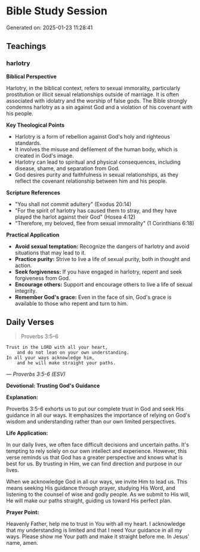# Bible Study Session
Generated on: 2025-01-23 11:28:41

## Teachings
### harlotry
**Biblical Perspective**

Harlotry, in the biblical context, refers to sexual immorality, particularly prostitution or illicit sexual relationships outside of marriage. It is often associated with idolatry and the worship of false gods. The Bible strongly condemns harlotry as a sin against God and a violation of his covenant with his people.

**Key Theological Points**

* Harlotry is a form of rebellion against God's holy and righteous standards.
* It involves the misuse and defilement of the human body, which is created in God's image.
* Harlotry can lead to spiritual and physical consequences, including disease, shame, and separation from God.
* God desires purity and faithfulness in sexual relationships, as they reflect the covenant relationship between him and his people.

**Scripture References**

* "You shall not commit adultery" (Exodus 20:14)
* "For the spirit of harlotry has caused them to stray, and they have played the harlot against their God" (Hosea 4:12)
* "Therefore, my beloved, flee from sexual immorality" (1 Corinthians 6:18)

**Practical Application**

* **Avoid sexual temptation:** Recognize the dangers of harlotry and avoid situations that may lead to it.
* **Practice purity:** Strive to live a life of sexual purity, both in thought and action.
* **Seek forgiveness:** If you have engaged in harlotry, repent and seek forgiveness from God.
* **Encourage others:** Support and encourage others to live a life of sexual integrity.
* **Remember God's grace:** Even in the face of sin, God's grace is available to those who repent and turn to him.

## Daily Verses
> Proverbs 3:5–6

    Trust in the LORD with all your heart,
        and do not lean on your own understanding.
    In all your ways acknowledge him,
        and he will make straight your paths.
*— Proverbs 3:5-6 (ESV)*

**Devotional: Trusting God's Guidance**

**Explanation:**

Proverbs 3:5-6 exhorts us to put our complete trust in God and seek His guidance in all our ways. It emphasizes the importance of relying on God's wisdom and understanding rather than our own limited perspectives.

**Life Application:**

In our daily lives, we often face difficult decisions and uncertain paths. It's tempting to rely solely on our own intellect and experience. However, this verse reminds us that God has a greater perspective and knows what is best for us. By trusting in Him, we can find direction and purpose in our lives.

When we acknowledge God in all our ways, we invite Him to lead us. This means seeking His guidance through prayer, studying His Word, and listening to the counsel of wise and godly people. As we submit to His will, He will make our paths straight, guiding us toward His perfect plan.

**Prayer Point:**

Heavenly Father, help me to trust in You with all my heart. I acknowledge that my understanding is limited and that I need Your guidance in all my ways. Please show me Your path and make it straight before me. In Jesus' name, amen.

